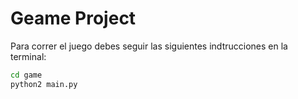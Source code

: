 # Geame Project

Para correr el juego debes seguir las siguientes indtrucciones en la terminal:

```sh
cd game
python2 main.py
```
